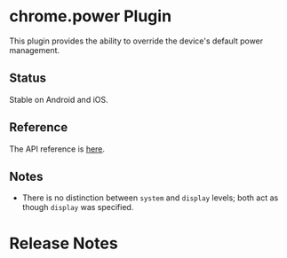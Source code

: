 # chrome.power Plugin

This plugin provides the ability to override the device's default power management.

## Status

Stable on Android and iOS.

## Reference

The API reference is [here](http://developer.chrome.com/apps/power.html).

## Notes

* There is no distinction between `system` and `display` levels; both act as though `display` was specified.

# Release Notes
